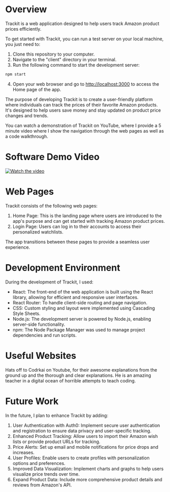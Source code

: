 # Overview

Trackit is a web application designed to help users track Amazon product prices efficiently.

To get started with Trackit, you can run a test server on your local machine, you just need to:

1. Clone this repository to your computer.
2. Navigate to the "client" directory in your terminal.
3. Run the following command to start the development server:

```bash
npm start
```


4. Open your web browser and go to [http://localhost:3000](http://localhost:3000) to access the Home page of the app.

The purpose of developing Trackit is to create a user-friendly platform where individuals can track the prices of their favorite Amazon products. It's designed to help users save money and stay updated on product price changes and trends.

You can watch a demonstration of Trackit on YouTube, where I provide a 5 minute video where I show the navigation through the web pages as well as a code walkthrough.

# Software Demo Video

[![Watch the video](https://img.youtube.com/vi/EDNhQsNmqxA/hqdefault.jpg)](https://www.youtube.com/embed/EDNhQsNmqxA)


# Web Pages

Trackit consists of the following web pages:

1. Home Page: This is the landing page where users are introduced to the app's purpose and can get started with tracking Amazon product prices.
2. Login Page: Users can log in to their accounts to access their personalized watchlists.

The app transitions between these pages to provide a seamless user experience.

# Development Environment

During the development of Trackit, I used:

- React: The front-end of the web application is built using the React library, allowing for efficient and responsive user interfaces.
- React Router: To handle client-side routing and page navigation.
- CSS: Custom styling and layout were implemented using Cascading Style Sheets.
- Node.js: The development server is powered by Node.js, enabling server-side functionality.
- npm: The Node Package Manager was used to manage project dependencies and run scripts.

# Useful Websites

Hats off to Codrkai on Youtube, for their awesome explanations from the ground up and the thorough and clear explanations. He is an amazing teacher in a digital ocean of horrible attempts to teach coding.

# Future Work

In the future, I plan to enhance Trackit by adding:

1. User Authentication with Auth0: Implement secure user authentication and registration to ensure data privacy and user-specific tracking.
2. Enhanced Product Tracking: Allow users to import their Amazon wish lists or provide product URLs for tracking.
3. Price Alerts: Set up email and mobile notifications for price drops and increases.
4. User Profiles: Enable users to create profiles with personalization options and preferences.
5. Improved Data Visualization: Implement charts and graphs to help users visualize price trends over time.
6. Expand Product Data: Include more comprehensive product details and reviews from Amazon's API.